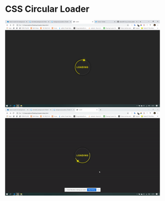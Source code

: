 # CSS Circular Loader
![](https://github.com/skaran921/css_circular_loader/blob/master/Screenshot%20(132).png)
![](https://github.com/skaran921/css_circular_loader/blob/master/loader.gif)
